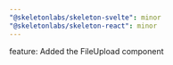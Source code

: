 ```yaml
---
"@skeletonlabs/skeleton-svelte": minor
"@skeletonlabs/skeleton-react": minor
---
```


feature: Added the FileUpload component
